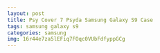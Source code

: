 ```yaml
---
layout: post
title: Psy Cover 7 Psyda Samsung Galaxy S9 Case
tags: samsung galaxy s9
categories: samsung
img: 16r44e7za5lEFiq7FOqc0VUbFdfyppGCg
---
```


